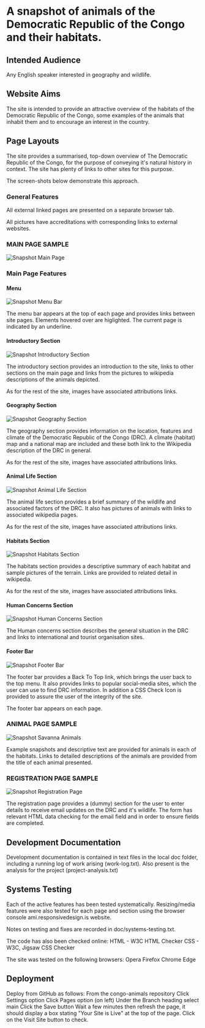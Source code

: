 # A snapshot of animals of the Democratic Republic of the Congo and their habitats.

## Intended Audience
Any English speaker interested in geography and wildlife.

## Website Aims
The site is intended to provide an attractive overview of the habitats of 
the Democratic Republic of the Congo, some examples of the animals that inhabit them 
and to encourage an interest in the country.

## Page Layouts
The site provides a summarised, top-down overview of The Democratic Republic of the Congo,
for the purpose of conveying it's natural history in context. The site has plenty of links
to other sites for this purpose.

The screen-shots below demonstrate this approach.

### General Features
All external linked pages are presented on a separate browser tab.

All pictures have accreditations with corresponding links to external websites.

### MAIN PAGE SAMPLE

![Snapshot Main Page](/assets/images/readme-images/congo-animals-samples.png)

### Main Page Features

#### Menu

![Snapshot Menu Bar](/assets/images/readme-images/menu-sample.png)

The menu bar appears at the top of each page and provides links between
site pages. Elements hovered over are higlighted. The current page is indicated
by an underline.

#### Introductory Section

![Snapshot Introductory Section](/assets/images/readme-images/introductory-sample.png)

The introductory section provides an introduction to the site, links to other sections on
the main page and links from the pictures to wikipedia descriptions of the animals
depicted.

As for the rest of the site, images have associated attributions links.

#### Geography Section

![Snapshot Geography Section](/assets/images/readme-images/geography-sample.png)

The geography section provides information on the location, features and climate
of the Democratic Republic of the Congo (DRC). A climate (habitat) map and a
national map are included and these both link to the Wikipedia description of 
the DRC in general.

As for the rest of the site, images have associated attributions links.

#### Animal Life Section

![Snapshot Animal Life Section](/assets/images/readme-images/animal-life-sample.png)

The animal life section provides a brief summary of the wildlife and associated
factors of the DRC. It also has pictures of animals with links to associated
wikipedia pages.

As for the rest of the site, images have associated attributions links.

#### Habitats Section

![Snapshot Habitats Section](/assets/images/readme-images/habitats-sample.png)

The habitats section provides a descriptive summary of each habitat and sample 
pictures of the terrain. Links are provided to related detail in wikipedia.

As for the rest of the site, images have associated attributions links.

#### Human Concerns Section

![Snapshot Human Concerns Section](/assets/images/readme-images/human-concerns-sample.png)

The Human concerns section describes the general situation in the DRC and links to
international and tourist organisation sites.

#### Footer Bar

![Snapshot Footer Bar](/assets/images/readme-images/footer-sample.png)

The footer bar provides a Back To Top link, which brings the user back to the
top menu. It also provides links to popular social-media sites, which the user
can use to find DRC information. In addition a CSS Check Icon is provided to
assure the user of the integrity of the site.

The footer bar appears on each page.

### ANIMAL PAGE SAMPLE

![Snapshot Savanna Animals](/assets/images/readme-images/savanna-animals-samples.png)

Example snapshots and descriptive text are provided for animals in each of the
habitats. Links to detailed descriptions of the animals are provided from the
title of each animal presented.

### REGISTRATION PAGE SAMPLE

![Snapshot Registration Page](/assets/images/readme-images/registration-sample.png)

The registration page provides a (dummy) section for the user to enter details to
receive email updates on the DRC and it's wildlife. The form has relevant HTML data
checking for the email field and in order to ensure fields are completed.

## Development Documentation
Development documentation is contained in text files in the local doc folder,
including a running log of work arising (work-log.txt). Also present is the
analysis for the project (project-analysis.txt)

## Systems Testing
Each of the active features has been tested systematically. Resizing/media 
features were also tested for each page and section using the browser console
ami.responsivedesign.is website.

Notes on testing and fixes are recorded in doc/systems-testing.txt.

The code has also been checked online:
    HTML - W3C HTML Checker
    CSS - W3C, Jigsaw CSS Checker

The site was tested on the following browsers:
    Opera
    Firefox
    Chrome
    Edge
    
## Deployment
Deploy from GitHub as follows:
    From the congo-animals repository
    Click Settings option
    Click Pages option (on left)
    Under the Branch heading select main
    Click the Save button
    Wait a few minutes then refresh the page, it should display
        a box stating "Your Site is Live" at the top of the page.
    Click on the Visit Site button to check.